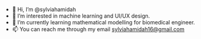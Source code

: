 - 👋 Hi, I’m @sylviahamidah
- 👀 I’m interested in machine learning and UI/UX design.
- 🌱 I’m currently learning mathematical modelling for biomedical engineer.
- 📫 You can reach me through my email sylviahamidah16@gmail.com

<!---
sylviahamidah/sylviahamidah is a ✨ special ✨ repository because its `README.md` (this file) appears on your GitHub profile.
You can click the Preview link to take a look at your changes.
--->
